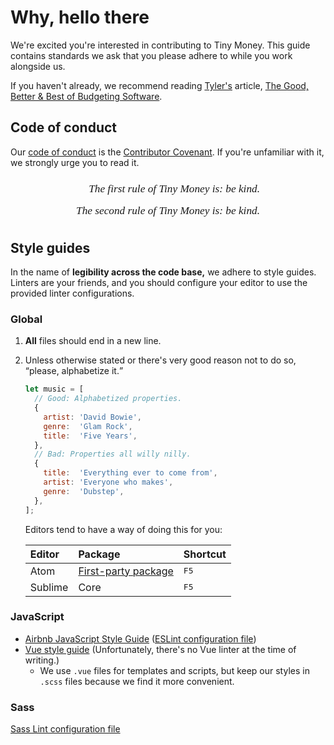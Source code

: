 # Why, hello there
We're excited you're interested in contributing to Tiny Money. This guide
contains standards we ask that you please adhere to while you work alongside us.

If you haven't already, we recommend reading [Tyler's][tyler] article,
[The Good, Better & Best of Budgeting Software][budget-article].


## Code of conduct
Our [code of conduct][code-of-conduct] is the [Contributor Covenant][contributor-covenant].
If you're unfamiliar with it, we strongly urge you to read it.

<p class="callout">
  The first rule of Tiny Money is: be kind.<br>
  The second rule of Tiny Money is: be kind.
</p>


## Style guides
In the name of **legibility across the code base,** we adhere to style guides.
Linters are your friends, and you should configure your editor to use the
provided linter configurations.


### Global
1. **All** files should end in a new line.
2. Unless otherwise stated or there's very good reason not to do so,
   <q>please, alphabetize it.</q>

   ```js
   let music = [
     // Good: Alphabetized properties.
     {
       artist: 'David Bowie',
       genre:  'Glam Rock',
       title:  'Five Years',
     },
     // Bad: Properties all willy nilly.
     {
       title:  'Everything ever to come from',
       artist: 'Everyone who makes',
       genre:  'Dubstep',
     },
   ];
   ```

   Editors tend to have a way of doing this for you:

   | Editor  | Package                                  | Shortcut      |
   |:------- |:---------------------------------------- |:------------- |
   | Atom    | [First-party package][package-sort-atom] | <kbd>F5</kbd> |
   | Sublime | Core                                     | <kbd>F5</kbd> |

### JavaScript
- [Airbnb JavaScript Style Guide][airbnb] ([ESLint configuration file][eslint-config])
- [Vue style guide][vue-style] (Unfortunately, there's no Vue linter at the time of writing.)
  - We use `.vue` files for templates and scripts, but keep our styles in `.scss`
    files because we find it more convenient.

### Sass
[Sass Lint configuration file][sass-lint-config]



[airbnb]: https://github.com/airbnb/javascript
[budget-article]: https://medium.com/@tyvdh/the-good-better-and-best-of-budgeting-software-b1f9123436eb
[code-of-conduct]: ./CODE_OF_CONDUCT.md
[contributor-covenant]: https://www.contributor-covenant.org/
[eslint-config]: ../.eslintrc.js
[package-sort-atom]: https://atom.io/packages/sort-lines
[sass-lint-config]: ../.sass-lint.yml
[tyler]: https://github.com/tyvdh
[vue]: https://vuejs.org/
[vue-style]: https://vuejs.org/v2/style-guide/




<style>
  .callout {
    display: flex;
    font: italic 1.8vw/2 Georgia;
    justify-content: center;
    text-align: right;
  }
</style>
